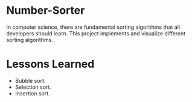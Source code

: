 # Number-Sorter
In computer science, there are fundamental sorting algorithms that all developers should learn. This project implements and visualize different sorting algorithms.

# Lessons Learned
* Bubble sort.
* Selection sort.
* Insertion sort.
